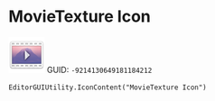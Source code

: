 # MovieTexture Icon
![](/img/MovieTexture%20Icon.png)
GUID: `-9214130649181184212`
```
EditorGUIUtility.IconContent("MovieTexture Icon")
```
